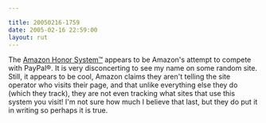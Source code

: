 ```yaml
---

title: 20050216-1759
date: 2005-02-16 22:59:00
layout: rut
---
```


The <a href="http://s1.amazon.com/exec/varzea/subst/fx/help/how-we-know.html/104-6176201-5722335">Amazon
Honor System&#x2122;</a> appears to be Amazon's attempt to compete
with PayPal&#xae;.  It is very disconcerting to see my name on
some random site.  Still, it appears to be cool, Amazon claims
they aren't telling the site operator who visits their page,
and that unlike everything else they do (which they track), they
are not even tracking what sites that use this system you visit!
I'm not sure how much I believe that last, but they do put it in
writing so perhaps it is true.

